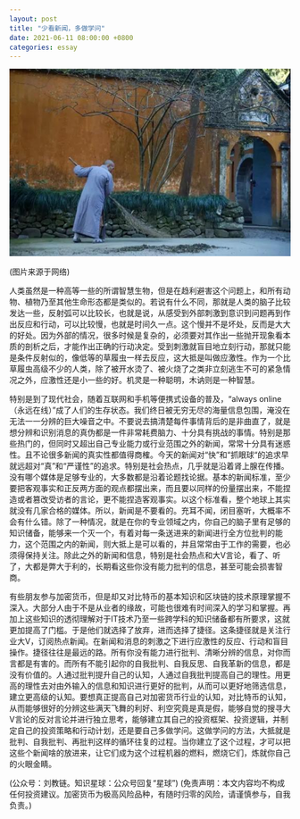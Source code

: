 ```yaml
---
layout: post
title: "少看新闻，多做学问"
date: 2021-06-11 08:00:00 +0800
categories: essay
---
```


![](/images/2021/20210611.jpg)

(图片来源于网络)

人类虽然是一种高等一些的所谓智慧生物，但是在趋利避害这个问题上，和所有动物、植物乃至其他生命形态都是类似的。若说有什么不同，那就是人类的脑子比较发达一些，反射弧可以比较长，也就是说，从感受到外部刺激到意识到问题再到作出反应和行动，可以比较慢，也就是时间久一点。这个慢并不是坏处，反而是大大的好处。因为外部的情况，很多时候是复杂的，必须要对其作出一些抛开现象看本质的剖析之后，才能作出正确的行动决定。受到刺激就盲目地立刻行动，那就只能是条件反射似的，像低等的草履虫一样去反应，这大抵是叫做应激性。作为一个比草履虫高级不少的人类，除了被开水烫了、被火烧了之类非立刻逃生不可的紧急情况之外，应激性还是小一些的好。机灵是一种聪明，木讷则是一种智慧。

特别是到了现代社会，随着互联网和手机等便携式设备的普及，“always online（永远在线）”成了人们的生存状态。我们终日被无穷无尽的海量信息包围，淹没在无法一一分辨的巨大噪音之中。不要说去搞清楚每件事情背后的是非曲直了，就是想分辨和识别消息的真伪都是一件非常耗费脑力、十分具有挑战的事情。特别是那些热门的，但同时又超出自己专业能力或行业范围之外的新闻，常常十分具有迷惑性。且不论很多新闻的真实性都值得商榷。今天的新闻对“快”和“抓眼球“的追求早就远超对“真”和“严谨性”的追求。特别是社会热点，几乎就是沿着肾上腺在传播。没有哪个媒体是足够专业的，大多数都是沿着论题找论据。基本的新闻标准，至少要把客观事实和正反两方面的观点都摆出来，而且要以同样的份量摆出来，不能捏造或者篡改受访者的言论，更不能捏造客观事实。以这个标准看，整个地球上其实就没有几家合格的媒体。所以，新闻是不要看的。充耳不闻，闭目塞听，大概率不会有什么错。除了一种情况，就是在你的专业领域之内，你自己的脑子里有足够的知识储备，能够来一个灭一个，有着对每一条送进来的新闻进行全方位批判的能力，这个范围之内的新闻，则大抵上是可以看的，并且常常由于工作的需要，也必须得保持关注。除此之外的新闻和信息，特别是社会热点和大V言论，看了、听了，大都是弊大于利的，长期看这些你没有能力批判的信息，甚至可能会损害智商。

有些朋友参与加密货币，但是却又对比特币的基本知识和区块链的技术原理掌握不深入。大部分人由于不是从业者的缘故，可能也很难有时间深入的学习和掌握。再加上这些知识的透彻理解对于IT技术乃至一些跨学科的知识储备都有所要求，这就更加提高了门槛。于是他们就选择了放弃，进而选择了捷径。这条捷径就是关注行业大V，订阅热点新闻。在新闻和消息的刺激之下进行应激性的反应、行动和盲目操作。捷径往往是最远的路。所有你没有能力进行批判、清晰分辨的信息，对你而言都是有害的。而所有不能引起你的自我批判、自我反思、自我革新的信息，都是没有价值的。人通过批判提升自己的认知，人通过自我批判提高自己的理性。用更高的理性去对由外输入的信息和知识进行更好的批判，从而可以更好地筛选信息，建立更高级的认知。要想真正提高自己对加密货币行业的认知，对比特币的认知，从而能够很好的分辨这些满天飞舞的利好、利空究竟是真是假，能够自觉的搜寻大V言论的反对言论并进行独立思考，能够建立其自己的投资框架、投资逻辑，并制定自己的投资策略和行动计划，还是要自己多做学问。这做学问的方法，大抵就是批判、自我批判、再批判这样的循环往复的过程。当你建立了这个过程，才可以把这些个新闻啥的放进来，让它们成为这个过程机器的燃料，燃烧它们，炼就你自己的火眼金睛。

(公众号：刘教链。知识星球：公众号回复“星球”)
(免责声明：本文内容均不构成任何投资建议。加密货币为极高风险品种，有随时归零的风险，请谨慎参与，自我负责。)
